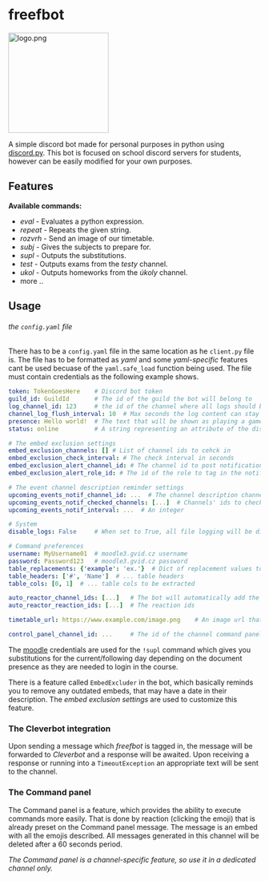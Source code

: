 # freefbot

<img src="https://github.com/JakubBlaha/freefbot/blob/master/res/logo.png?raw=true" alt="logo.png" height=200>

A simple discord bot made for personal purposes in python using [discord.py](https://github.com/Rapptz/discord.py). This bot is focused on school discord servers for students, however can be easily modified for your own purposes.


## Features
**Available commands:**
  - *eval*   - Evaluates a python expression.
  - *repeat* - Repeats the given string.
  - *rozvrh* - Send an image of our timetable.
  - *subj*   - Gives the subjects to prepare for.
  - *supl*   - Outputs the substitutions.
  - *test*   - Outputs exams from the *testy* channel.
  - *ukol*   - Outputs homeworks from the *úkoly* channel.
  - more ..

## Usage
###### the `config.yaml` file
There has to be a `config.yaml` file in the same location as he `client.py` file is. The file has to be formatted as *yaml* and some *yaml-specific* features cant be used becuase of the `yaml.safe_load` function being used. The file must contain credentials as the following example shows.
```yaml
token: TokenGoesHere    # Discord bot token
guild_id: GuildId       # The id of the guild the bot will belong to
log_channel_id: 123     # the id of the channel where all logs should be sent to
channel_log_flush_interval: 10  # Max seconds the log content can stay in the buffer
presence: Hello world!  # The text that will be shown as playing a game
status: online          # A string representing an attribute of the discord.Status class

# The embed exclusion settings
embed_exclusion_channels: [] # List of channel ids to cehck in
embed_exclusion_check_interval: # The check interval in seconds
embed_exclusion_alert_channel_id: # The channel id to post notifications about outdates embeds to. If omitted, no notifications will be posted
embed_exclusion_alert_role_id: # The id of the role to tag in the notifications

# The event channel description reminder settings
upcoming_events_notif_channel_id: ...  # The channel description channel id
upcoming_events_notif_checked_channels: [...]  # Channels' ids to check
upcoming_events_notif_interval: ...  # An integer

# System
disable_logs: False     # When set to True, all file logging will be disabled

# Command preferences
username: MyUsername01  # moodle3.gvid.cz username
password: Password123   # moodle3.gvid.cz password
table_replacements: {'example': 'ex.'}  # Dict of replacement values to replace the content of the table from the output of the !substits command with
table_headers: ['#', 'Name']  # ... table headers
table_cols: [0, 1]  # ... table cols to be extracted

auto_reactor_channel_ids: [...]   # The bot will automatically add the following reactions to any message posted to any of these channels
auto_reactor_reaction_ids: [...]  # The reaction ids

timetable_url: https://www.example.com/image.png    # An image url that will be used by the !timetable command

control_panel_channel_id: ...     # The id of the channel command panel should be used in
```
The [moodle](https://moodle3.gvid.cz) credentials are used for the `!supl` command which gives you substitutions for the current/following day depending on the document presence as they are needed to login in the course.

There is a feature called `EmbedExcluder` in the bot, which basically reminds you to remove any outdated embeds, that may have a date in their description. The *embed exclusion settings* are used to customize this feature.

### The Cleverbot integration
Upon sending a message which *freefbot* is tagged in, the message will be forwarded to *Cleverbot* and a response will be awaited. Upon receiving a response or running into a `TimeoutException` an appropriate text will be sent to the channel.

### The Command panel
The Command panel is a feature, which provides the ability to execute commands more easily. That is done by reaction (clicking the emoji) that is already preset on the Command panel message. The message is an embed with all the emojis described. All messages generated in this channel will be deleted after a 60 seconds period.

*The Command panel is a channel-specific feature, so use it in a dedicated channel only.*
